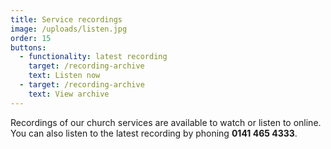 ```yaml
---
title: Service recordings
image: /uploads/listen.jpg
order: 15
buttons:
  - functionality: latest recording
    target: /recording-archive
    text: Listen now
  - target: /recording-archive
    text: View archive
---
```

Recordings of our church services are available to watch or listen to online. You can also listen to the latest recording by phoning **0141 465 4333**.